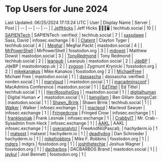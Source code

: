 # Top Users for June 2024
Last Updated: 06/25/2024 17:13:24 UTC
| User | Display Name | Server | Post |
| -- | -- | -- | -- |
| [JeffHicks](https://techhub.social/@JeffHicks) | Jeff Hicks 🐶🎼🍷🖥️ | techhub.social | 10 |
| [SAPIENTech](https://techhub.social/@SAPIENTech) | SAPIENTech :verified: | techhub.social | 7 |
| [sassdawe](https://infosec.exchange/@sassdawe) | Sass, David | infosec.exchange | 6 |
| [Clatent](https://techhub.social/@Clatent) | Clayton Tyger | techhub.social | 4 |
| [Meghal](https://mastodon.social/@Meghal) | Meghal Packt | mastodon.social | 4 |
| [MrPowerShell](https://fosstodon.org/@MrPowerShell) | MrPowerShell | fosstodon.org | 3 |
| [mdowst](https://mastodon.social/@mdowst) | Matthew Dowst | mastodon.social | 3 |
| [TonyRedmond](https://techhub.social/@TonyRedmond) | Tony Redmond | techhub.social | 2 |
| [leanpub](https://mastodon.social/@leanpub) | Leanpub | mastodon.social | 2 |
| [JdeBP](https://mastodonapp.uk/@JdeBP) | JdeBP | mastodonapp.uk | 2 |
| [zygoon](https://fosstodon.org/@zygoon) | Zygmunt Krynicki | fosstodon.org | 2 |
| [mikekanakos](https://fosstodon.org/@mikekanakos) | Mike Kanakos | fosstodon.org | 2 |
| [MichaelFree](https://mastodon.social/@MichaelFree) | Michael Free | mastodon.social | 1 |
| [dassascha](https://norden.social/@dassascha) | dassascha :verified: | norden.social | 1 |
| [maryloud](https://mastodon.social/@maryloud) |  | mastodon.social | 1 |
| [macadminsconf](https://mastodon.social/@macadminsconf) | MacAdmins Conference | mastodon.social | 1 |
| [EdTittel](https://techhub.social/@EdTittel) | Ed Tittel | techhub.social | 1 |
| [HerrRossihsGsg](https://mastodon.social/@HerrRossihsGsg) |  | mastodon.social | 1 |
| [digitalhuman](https://mastodon.social/@digitalhuman) | Digital Human ✔ | mastodon.social | 1 |
| [bengillam](https://mastodon.social/@bengillam) | Ben Gillam :bongoCat: | mastodon.social | 1 |
| [Shawn_Brink](https://techhub.social/@Shawn_Brink) | Shawn Brink | techhub.social | 1 |
| [Walker](https://infosec.exchange/@Walker) | Walker | infosec.exchange | 1 |
| [macleod](https://infosec.exchange/@macleod) | Macleod Sawyer | infosec.exchange | 1 |
| [Fringedcrow](https://infosec.exchange/@Fringedcrow) | Fringed Crow | infosec.exchange | 1 |
| [franklesniak](https://infosec.exchange/@franklesniak) | Frank Lesniak | infosec.exchange | 1 |
| [CrabbyIT](https://infosec.exchange/@CrabbyIT) | Mr. Crab - Sysadmin from Heck | infosec.exchange | 1 |
| [AAKL](https://infosec.exchange/@AAKL) | AAKL | infosec.exchange | 1 |
| [overanalytcl](https://hachyderm.io/@overanalytcl) | FreeAndNil(Pascal); | hachyderm.io | 1 |
| [matsest](https://hachyderm.io/@matsest) | matsest | hachyderm.io | 1 |
| [deadlydog](https://hachyderm.io/@deadlydog) | Dan Schroeder | hachyderm.io | 1 |
| [mikefrobbins](https://fosstodon.org/@mikefrobbins) | Mike F. Robbins | fosstodon.org | 1 |
| [mdgrs](https://fosstodon.org/@mdgrs) | mdgrs | fosstodon.org | 1 |
| [joshthetechie](https://fosstodon.org/@joshthetechie) | Joshua Wagner | fosstodon.org | 1 |
| [dacbarbos](https://mastodon.social/@dacbarbos) | DACBARBOS Brand | mastodon.social | 1 |
| [jaykul](https://fosstodon.org/@jaykul) | Joel Bennett | fosstodon.org | 1 |
